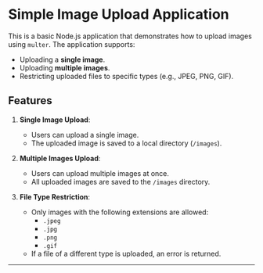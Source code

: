 # Simple Image Upload Application

This is a basic Node.js application that demonstrates how to upload images using `multer`. The application supports:

- Uploading a **single image**.
- Uploading **multiple images**.
- Restricting uploaded files to specific types (e.g., JPEG, PNG, GIF).

## Features

1. **Single Image Upload**:
   - Users can upload a single image.
   - The uploaded image is saved to a local directory (`/images`).
   
2. **Multiple Images Upload**:
   - Users can upload multiple images at once.
   - All uploaded images are saved to the `/images` directory.

3. **File Type Restriction**:
   - Only images with the following extensions are allowed:
     - `.jpeg`
     - `.jpg`
     - `.png`
     - `.gif`
   - If a file of a different type is uploaded, an error is returned.

---
